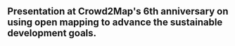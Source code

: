 ## Presentation at Crowd2Map's 6th anniversary on using open mapping to advance the sustainable development goals.

